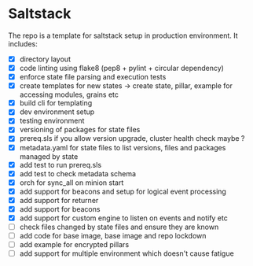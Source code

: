# Saltstack
The repo is a template for saltstack setup in production environment.
It includes:
- [x] directory layout
- [x] code linting using flake8 (pep8 + pylint + circular dependency)
- [x] enforce state file parsing and execution tests
- [x] create templates for new states -> create state, pillar, example for accessing modules, grains etc
- [x] build cli for templating
- [x] dev environment setup 
- [x] testing environment 
- [x] versioning of packages for state files
- [x] prereq.sls if you allow version upgrade, cluster health check maybe ?
- [x] metadata.yaml for state files to list versions, files and packages managed by state
- [x] add test to run prereq.sls
- [x] add test to check metadata schema
- [x] orch for sync_all on minion start
- [x] add support for beacons and setup for logical event processing
- [x] add support for returner
- [x] add support for beacons
- [x] add support for custom engine to listen on events and notify etc
- [ ] check files changed by state files and ensure they are known
- [ ] add code for base image, base image and repo lockdown
- [ ] add example for encrypted pillars
- [ ] add support for multiple environment which doesn't cause fatigue
